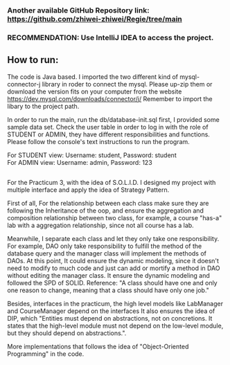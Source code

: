 ### Another available GitHub Repository link: https://github.com/zhiwei-zhiwei/Regie/tree/main

### RECOMMENDATION: Use IntelliJ IDEA to access the project.

## How to run:
The code is Java based. I imported the two different kind of mysql-connector-j library in roder to connect the mysql.
Please up-zip them or download the version fits on your computer from the website https://dev.mysql.com/downloads/connector/j/
Remember to import the libary to the project path.

In order to run the main, run the db/database-init.sql first, I provided some sample data set. Check the user table
in order to log in with the role of STUDENT or ADMIN, they have different responsibilities and functions. Please
follow the console's text instructions to run the program.

For STUDENT view: Username: student, Password: student \
For ADMIN view: Username: admin, Password: 123
##

For the Practicum 3, with the idea of S.O.L.I.D. I designed my project with multiple interface and apply the idea of
Strategy Pattern.

First of all, For the relationship between each class make sure they are following the Inheritance of the oop, and
ensure the aggregation and composition relationship between two class, for example, a course "has-a" lab with a
aggregation relationship, since not all course has a lab.

Meanwhile, I separate each class and let they only take one responsibility. For example, DAO only take responsibility
to fulfill the method of the database query and the manager class will implement the methods of DAOs. At this point,
It could ensure the dynamic modeling, since it doesn't need to modify to much code and just can add or mortify a method
in DAO without editing the manager class. It ensure the dynamic modeling and followed the SPD of SOLID.
Reference: "A class should have one and only one reason to change, meaning that a class should have only one job."

Besides, interfaces in the practicum, the high level models like LabManager and CourseManager depend on the interfaces
It also ensures the idea of DIP, which "Entities must depend on abstractions, not on concretions. It states that the
high-level module must not depend on the low-level module, but they should depend on abstractions.".

More implementations that follows the idea of "Object-Oriented Programming" in the code.

